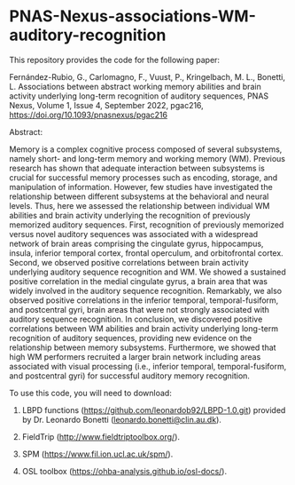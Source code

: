 # PNAS-Nexus-associations-WM-auditory-recognition

This repository provides the code for the following paper:

Fernández-Rubio, G., Carlomagno, F., Vuust, P., Kringelbach, M. L., Bonetti, L. Associations between abstract working memory abilities and brain activity underlying long-term recognition of auditory sequences, PNAS Nexus, Volume 1, Issue 4, September 2022, pgac216, https://doi.org/10.1093/pnasnexus/pgac216

Abstract:

Memory is a complex cognitive process composed of several subsystems, namely short- and long-term memory and working memory (WM). Previous research has shown that adequate interaction between subsystems is crucial for successful memory processes such as encoding, storage, and manipulation of information. However, few studies have investigated the relationship between different subsystems at the behavioral and neural levels. Thus, here we assessed the relationship between individual WM abilities and brain activity underlying the recognition of previously memorized auditory sequences. First, recognition of previously memorized versus novel auditory sequences was associated with a widespread network of brain areas comprising the cingulate gyrus, hippocampus, insula, inferior temporal cortex, frontal operculum, and orbitofrontal cortex. Second, we observed positive correlations between brain activity underlying auditory sequence recognition and WM. We showed a sustained positive correlation in the medial cingulate gyrus, a brain area that was widely involved in the auditory sequence recognition. Remarkably, we also observed positive correlations in the inferior temporal, temporal-fusiform, and postcentral gyri, brain areas that were not strongly associated with auditory sequence recognition. In conclusion, we discovered positive correlations between WM abilities and brain activity underlying long-term recognition of auditory sequences, providing new evidence on the relationship between memory subsystems. Furthermore, we showed that high WM performers recruited a larger brain network including areas associated with visual processing (i.e., inferior temporal, temporal-fusiform, and postcentral gyri) for successful auditory memory recognition.

To use this code, you will need to download:

1) LBPD functions (https://github.com/leonardob92/LBPD-1.0.git) provided by Dr. Leonardo Bonetti (leonardo.bonetti@clin.au.dk).

2) FieldTrip (http://www.fieldtriptoolbox.org/).

3) SPM (https://www.fil.ion.ucl.ac.uk/spm/).

4) OSL toolbox (https://ohba-analysis.github.io/osl-docs/).
